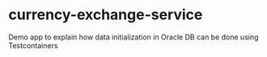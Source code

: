 # currency-exchange-service
Demo app to explain how data initialization in Oracle DB can be done using Testcontainers
